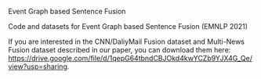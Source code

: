 Event Graph based Sentence Fusion

Code and datasets for Event Graph based Sentence Fusion (EMNLP 2021)

If you are interested in the CNN/DaliyMail Fusion dataset and Multi-News Fusion dataset described in our paper, you can download them here: https://drive.google.com/file/d/1qepG64tbndCBJOkd4kwYCZb9YJX4G_Qe/view?usp=sharing.
